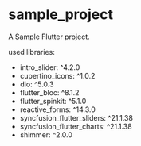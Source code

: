 # sample_project

A Sample Flutter project.

used libraries:
- intro_slider: ^4.2.0
- cupertino_icons: ^1.0.2
- dio: ^5.0.3
- flutter_bloc: ^8.1.2
- flutter_spinkit: ^5.1.0
- reactive_forms: ^14.3.0
- syncfusion_flutter_sliders: ^21.1.38
- syncfusion_flutter_charts: ^21.1.38
- shimmer: ^2.0.0